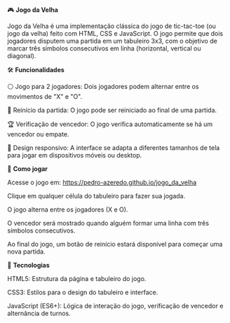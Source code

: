 🎮 **Jogo da Velha**

Jogo da Velha é uma implementação clássica do jogo de tic-tac-toe (ou jogo da velha) feito com HTML, CSS e JavaScript. O jogo permite que dois jogadores disputem uma partida em um tabuleiro 3x3, com o objetivo de marcar três símbolos consecutivos em linha (horizontal, vertical ou diagonal).

🛠️ **Funcionalidades**

⚪ Jogo para 2 jogadores: Dois jogadores podem alternar entre os movimentos de "X" e "O".

🔄 Reinício da partida: O jogo pode ser reiniciado ao final de uma partida.

🏆 Verificação de vencedor: O jogo verifica automaticamente se há um vencedor ou empate.

🎨 Design responsivo: A interface se adapta a diferentes tamanhos de tela para jogar em dispositivos móveis ou desktop.

🚀 **Como jogar**

Acesse o jogo em: https://pedro-azeredo.github.io/jogo_da_velha

Clique em qualquer célula do tabuleiro para fazer sua jogada.

O jogo alterna entre os jogadores (X e O).

O vencedor será mostrado quando alguém formar uma linha com três símbolos consecutivos.

Ao final do jogo, um botão de reinício estará disponível para começar uma nova partida.

🧰 **Tecnologias**

HTML5: Estrutura da página e tabuleiro do jogo.

CSS3: Estilos para o design do tabuleiro e interface.

JavaScript (ES6+): Lógica de interação do jogo, verificação de vencedor e alternância de turnos.
